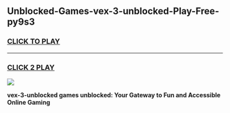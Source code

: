 
## Unblocked-Games-vex-3-unblocked-Play-Free-py9s3
<h3>
<a href="https://premium76.site?title=vex-3-unblocked&ref=15A">CLICK TO PLAY</a></h3>
<hr>

<h3>
<a href="https://premium76.site?title=vex-3-unblocked&ref=15A">CLICK 2 PLAY</a>
  
</h3>

<a href="https://premium76.site?title=vex-3-unblocked&ref=15A"><img src="https://clearcache.store/games.png"></a>


**vex-3-unblocked games unblocked: Your Gateway to Fun and Accessible Online Gaming**
